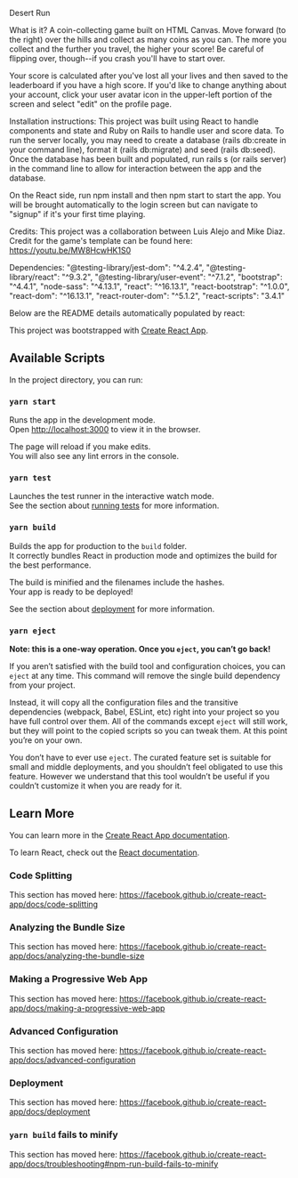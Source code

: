 Desert Run

What is it?
A coin-collecting game built on HTML Canvas. Move forward (to the right) over the hills and collect as many coins as you can. The more you collect and the further you travel, the higher your score! Be careful of flipping over, though--if you crash you'll have to start over.

Your score is calculated after you've lost all your lives and then saved to the leaderboard if you have a high score. If you'd like to change anything about your account, click your user avatar icon in the upper-left portion of the screen and select "edit" on the profile page.

Installation instructions:
This project was built using React to handle components and state and Ruby on Rails to handle user and score data. To run the server locally, you may need to create a database (rails db:create in your command line), format it (rails db:migrate) and seed (rails db:seed). Once the database has been built and populated, run rails s (or rails server) in the command line to allow for interaction between the app and the database.

On the React side, run npm install and then npm start to start the app. You will be brought automatically to the login screen but can navigate to "signup" if it's your first time playing.

Credits:
This project was a collaboration between Luis Alejo and Mike Diaz.
Credit for the game's template can be found here: https://youtu.be/MW8HcwHK1S0

Dependencies:
    "@testing-library/jest-dom": "^4.2.4",
    "@testing-library/react": "^9.3.2",
    "@testing-library/user-event": "^7.1.2",
    "bootstrap": "^4.4.1",
    "node-sass": "^4.13.1",
    "react": "^16.13.1",
    "react-bootstrap": "^1.0.0",
    "react-dom": "^16.13.1",
    "react-router-dom": "^5.1.2",
    "react-scripts": "3.4.1"

Below are the README details automatically populated by react:

This project was bootstrapped with [Create React App](https://github.com/facebook/create-react-app).

## Available Scripts

In the project directory, you can run:

### `yarn start`

Runs the app in the development mode.<br />
Open [http://localhost:3000](http://localhost:3000) to view it in the browser.

The page will reload if you make edits.<br />
You will also see any lint errors in the console.

### `yarn test`

Launches the test runner in the interactive watch mode.<br />
See the section about [running tests](https://facebook.github.io/create-react-app/docs/running-tests) for more information.

### `yarn build`

Builds the app for production to the `build` folder.<br />
It correctly bundles React in production mode and optimizes the build for the best performance.

The build is minified and the filenames include the hashes.<br />
Your app is ready to be deployed!

See the section about [deployment](https://facebook.github.io/create-react-app/docs/deployment) for more information.

### `yarn eject`

**Note: this is a one-way operation. Once you `eject`, you can’t go back!**

If you aren’t satisfied with the build tool and configuration choices, you can `eject` at any time. This command will remove the single build dependency from your project.

Instead, it will copy all the configuration files and the transitive dependencies (webpack, Babel, ESLint, etc) right into your project so you have full control over them. All of the commands except `eject` will still work, but they will point to the copied scripts so you can tweak them. At this point you’re on your own.

You don’t have to ever use `eject`. The curated feature set is suitable for small and middle deployments, and you shouldn’t feel obligated to use this feature. However we understand that this tool wouldn’t be useful if you couldn’t customize it when you are ready for it.

## Learn More

You can learn more in the [Create React App documentation](https://facebook.github.io/create-react-app/docs/getting-started).

To learn React, check out the [React documentation](https://reactjs.org/).

### Code Splitting

This section has moved here: https://facebook.github.io/create-react-app/docs/code-splitting

### Analyzing the Bundle Size

This section has moved here: https://facebook.github.io/create-react-app/docs/analyzing-the-bundle-size

### Making a Progressive Web App

This section has moved here: https://facebook.github.io/create-react-app/docs/making-a-progressive-web-app

### Advanced Configuration

This section has moved here: https://facebook.github.io/create-react-app/docs/advanced-configuration

### Deployment

This section has moved here: https://facebook.github.io/create-react-app/docs/deployment

### `yarn build` fails to minify

This section has moved here: https://facebook.github.io/create-react-app/docs/troubleshooting#npm-run-build-fails-to-minify
